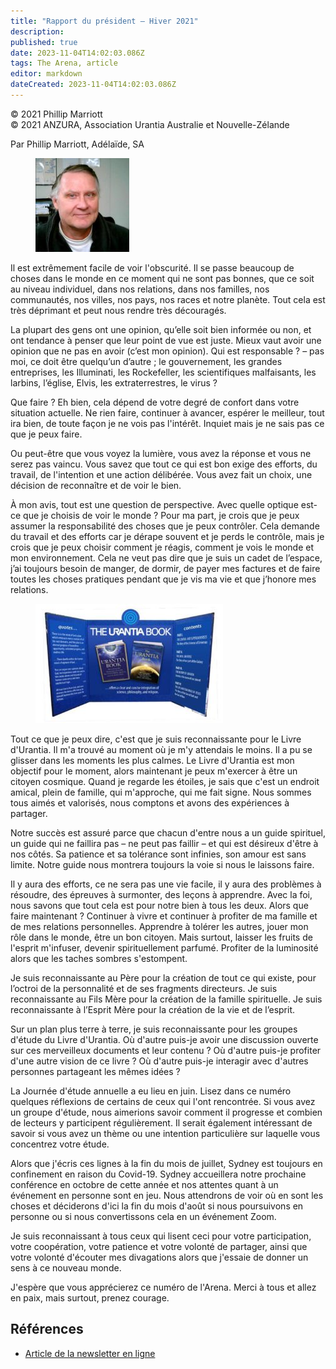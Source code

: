 ```yaml
---
title: "Rapport du président – Hiver 2021"
description: 
published: true
date: 2023-11-04T14:02:03.086Z
tags: The Arena, article
editor: markdown
dateCreated: 2023-11-04T14:02:03.086Z
---
```


<p class="v-card v-sheet theme--light grey lighten-3 px-2">© 2021 Phillip Marriott<br>© 2021 ANZURA, Association Urantia Australie et Nouvelle-Zélande</p>


Par Phillip Marriott, Adélaïde, SA

<figure id="Figure_1" class="image urantiapedia image-style-align-left">
<img src="/image/article/The_Arena/Phillip-Marriott-150x150.jpg" alt="Phillip Marriott">
</figure>

Il est extrêmement facile de voir l'obscurité. Il se passe beaucoup de choses dans le monde en ce moment qui ne sont pas bonnes, que ce soit au niveau individuel, dans nos relations, dans nos familles, nos communautés, nos villes, nos pays, nos races et notre planète. Tout cela est très déprimant et peut nous rendre très découragés.

La plupart des gens ont une opinion, qu’elle soit bien informée ou non, et ont tendance à penser que leur point de vue est juste. Mieux vaut avoir une opinion que ne pas en avoir (c’est mon opinion). Qui est responsable ? – pas moi, ce doit être quelqu’un d’autre ; le gouvernement, les grandes entreprises, les Illuminati, les Rockefeller, les scientifiques malfaisants, les larbins, l’église, Elvis, les extraterrestres, le virus ?

Que faire ? Eh bien, cela dépend de votre degré de confort dans votre situation actuelle. Ne rien faire, continuer à avancer, espérer le meilleur, tout ira bien, de toute façon je ne vois pas l'intérêt. Inquiet mais je ne sais pas ce que je peux faire.

Ou peut-être que vous voyez la lumière, vous avez la réponse et vous ne serez pas vaincu. Vous savez que tout ce qui est bon exige des efforts, du travail, de l'intention et une action délibérée. Vous avez fait un choix, une décision de reconnaître et de voir le bien.

À mon avis, tout est une question de perspective. Avec quelle optique est-ce que je choisis de voir le monde ? Pour ma part, je crois que je peux assumer la responsabilité des choses que je peux contrôler. Cela demande du travail et des efforts car je dérape souvent et je perds le contrôle, mais je crois que je peux choisir comment je réagis, comment je vois le monde et mon environnement. Cela ne veut pas dire que je suis un cadet de l’espace, j’ai toujours besoin de manger, de dormir, de payer mes factures et de faire toutes les choses pratiques pendant que je vis ma vie et que j’honore mes relations.

<figure id="Figure_2" class="image urantiapedia image-style-align-right">
<img src="/image/article/The_Arena/Brochure-PWR-2009-300x191.jpg" alt="Brochure">
</figure>

Tout ce que je peux dire, c'est que je suis reconnaissante pour le Livre d'Urantia. Il m'a trouvé au moment où je m'y attendais le moins. Il a pu se glisser dans les moments les plus calmes. Le Livre d'Urantia est mon objectif pour le moment, alors maintenant je peux m'exercer à être un citoyen cosmique. Quand je regarde les étoiles, je sais que c'est un endroit amical, plein de famille, qui m'approche, qui me fait signe. Nous sommes tous aimés et valorisés, nous comptons et avons des expériences à partager.

Notre succès est assuré parce que chacun d'entre nous a un guide spirituel, un guide qui ne faillira pas – ne peut pas faillir – et qui est désireux d'être à nos côtés. Sa patience et sa tolérance sont infinies, son amour est sans limite. Notre guide nous montrera toujours la voie si nous le laissons faire.

Il y aura des efforts, ce ne sera pas une vie facile, il y aura des problèmes à résoudre, des épreuves à surmonter, des leçons à apprendre. Avec la foi, nous savons que tout cela est pour notre bien à tous les deux. Alors que faire maintenant ? Continuer à vivre et continuer à profiter de ma famille et de mes relations personnelles. Apprendre à tolérer les autres, jouer mon rôle dans le monde, être un bon citoyen. Mais surtout, laisser les fruits de l'esprit m'infuser, devenir spirituellement parfumé. Profiter de la luminosité alors que les taches sombres s'estompent.

Je suis reconnaissante au Père pour la création de tout ce qui existe, pour l’octroi de la personnalité et de ses fragments directeurs. Je suis reconnaissante au Fils Mère pour la création de la famille spirituelle. Je suis reconnaissante à l’Esprit Mère pour la création de la vie et de l’esprit.

Sur un plan plus terre à terre, je suis reconnaissante pour les groupes d'étude du Livre d'Urantia. Où d'autre puis-je avoir une discussion ouverte sur ces merveilleux documents et leur contenu ? Où d'autre puis-je profiter d'une autre vision de ce livre ? Où d'autre puis-je interagir avec d'autres personnes partageant les mêmes idées ?

La Journée d'étude annuelle a eu lieu en juin. Lisez dans ce numéro quelques réflexions de certains de ceux qui l'ont rencontrée. Si vous avez un groupe d'étude, nous aimerions savoir comment il progresse et combien de lecteurs y participent régulièrement. Il serait également intéressant de savoir si vous avez un thème ou une intention particulière sur laquelle vous concentrez votre étude.

Alors que j'écris ces lignes à la fin du mois de juillet, Sydney est toujours en confinement en raison du Covid-19. Sydney accueillera notre prochaine conférence en octobre de cette année et nos attentes quant à un événement en personne sont en jeu. Nous attendrons de voir où en sont les choses et déciderons d'ici la fin du mois d'août si nous poursuivons en personne ou si nous convertissons cela en un événement Zoom.

Je suis reconnaissant à tous ceux qui lisent ceci pour votre participation, votre coopération, votre patience et votre volonté de partager, ainsi que votre volonté d'écouter mes divagations alors que j'essaie de donner un sens à ce nouveau monde.

J'espère que vous apprécierez ce numéro de l'Arena. Merci à tous et allez en paix, mais surtout, prenez courage.

## Références

- [Article de la newsletter en ligne](https://anzura.urantia-association.org/2021/07/29/presidents-report-winter-2021)

